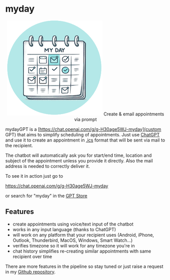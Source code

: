 # myday

<p align="center">
  <img src="/myday-logo-small.png" alt="mydayGPT logo">
  Create & email appointments via prompt
</p>

mydayGPT is a [https://chat.openai.com/g/g-H30age5WJ-myday](custom GPT) that aims to simplify scheduling of appointments. Just use [ChatGPT](https://chat.openai.com/) and use it to create an appointment in [.ics](https://en.wikipedia.org/wiki/ICalendar) format that will be sent via mail to the recipient.

The chatbot will automatically ask you for start/end time, location and subject of the appointment unless you provide it directly. Also the mail address is needed to correctly deliver it. 

To see it in action just go to

https://chat.openai.com/g/g-H30age5WJ-myday

or search for "myday" in the [GPT Store](https://chat.openai.com/gpts) 

## Features

- create appointments using voice/text input of the chatbot
- works in any input language (thanks to ChatGPT)
- will work on any platform that your recipient uses (Android, iPhone, Outlook, Thunderbird, MacOS, Windows, Smart Watch...)
- verifies timezone so it will work for any timezone you're in
- chat history simplifies re-creating similar appointments with same recipient over time 

There are more features in the pipeline so stay tuned or just raise a request in my [Github repository](https://github.com/janpetzold/myday/issues).